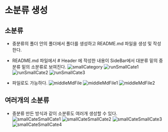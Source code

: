 # 소분류 생성

## 소분류
- 중분류의 폴더 안의 폴더에서 폴더를 생성하고 README.md 파일을 생성 및 작성한다. 
- README.md 파일에서 # Header 에 작성한 내용이 SideBar에서 대분류 밑의 중분류 밑의 소분류로 보여진다.
![smallCategory](https://user-images.githubusercontent.com/39661858/110287530-083b0700-802a-11eb-9bf1-34378288f460.png)
![runSmallCate1](https://user-images.githubusercontent.com/39661858/110287598-26a10280-802a-11eb-8dfd-2a4a3795584c.png)
![runSmallCate2](https://user-images.githubusercontent.com/39661858/110287670-3f111d00-802a-11eb-9d4d-f1af0a2799da.png)
![runSmallCate3](https://user-images.githubusercontent.com/39661858/110287727-518b5680-802a-11eb-88a4-5e04a0dd42fd.png)

- 파일로도 가능하다.
![middleMdFile](https://user-images.githubusercontent.com/39661858/110288561-8f3caf00-802b-11eb-9c23-15cf4e35dca6.png)
![middleMdFile1](https://user-images.githubusercontent.com/39661858/110288983-20138a80-802c-11eb-8c98-9915491a5425.png)
![middleMdFile2](https://user-images.githubusercontent.com/39661858/110289058-3b7e9580-802c-11eb-9315-f2df35a627c5.png)

## 여러개의 소분류
- 중분류 만든 방식과 같이 소분류도 여러개 생성할 수 있다.
![smallCateSmallCate1](https://user-images.githubusercontent.com/39661858/110291922-d5940d00-802f-11eb-8ff7-3c9c74bddcce.png)
![smallCateSmallCate2](https://user-images.githubusercontent.com/39661858/110291927-d6c53a00-802f-11eb-8e87-dec58601901f.png)
![smallCateSmallCate3](https://user-images.githubusercontent.com/39661858/110291935-d7f66700-802f-11eb-8dc0-e73d4e707df6.png)
![smallCateSmallCate4](https://user-images.githubusercontent.com/39661858/110291941-d9c02a80-802f-11eb-9b64-e09fb77fdaf2.png)

